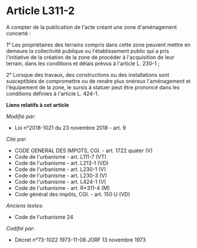 # Article L311-2

A compter de la publication de l'acte créant une zone d'aménagement concerté :

1° Les propriétaires des terrains compris dans cette zone peuvent mettre en demeure la collectivité publique ou
l'établissement public qui a pris l'initiative de la création de la zone de procéder à l'acquisition de leur terrain, dans
les conditions et délais prévus à l'article L. 230-1 ;

2° Lorsque des travaux, des constructions ou des installations sont susceptibles de compromettre ou de rendre plus onéreux
l'aménagement et l'équipement de la zone, le sursis à statuer peut être prononcé dans les conditions définies à l'article L.
424-1.

**Liens relatifs à cet article**

_Modifié par_:

  - Loi n°2018-1021 du 23 novembre 2018 - art. 9

_Cité par_:

  - CODE GENERAL DES IMPOTS, CGI. - art. 1722 quater (V)
  - Code de l'urbanisme - art. L111-7 (VT)
  - Code de l'urbanisme - art. L213-1 (VD)
  - Code de l'urbanisme - art. L230-1 (V)
  - Code de l'urbanisme - art. L230-3 (V)
  - Code de l'urbanisme - art. L424-1 (V)
  - Code de l'urbanisme - art. R*311-4 (M)
  - Code général des impôts, CGI. - art. 150 U (VD)

_Anciens textes_:

  - Code de l'urbanisme 24

_Codifié par_:

  - Décret n°73-1022 1973-11-08 JORF 13 novembre 1973
